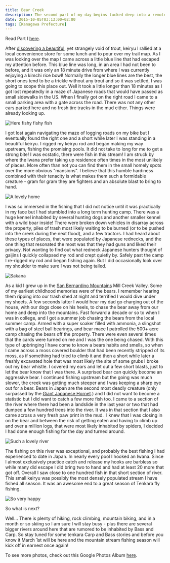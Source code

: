 ```yaml
---
title: Bear Creek
description: The second part of my day begins tucked deep into a remote region of the Tanzawa Mountains close to a promising looking babbling keiryu...
date: 2015-10-05T03:13:00+02:00
tags: [Kanagawa Prefecture]
---
```

<div class=“text-lg m-2”>
<p class="mb-2 font-bold">Read Part I <a href="https://www.fallfishtenkara.com/tenkara-season-finale/" target="_blank" rel="noopener noreferrer" class="text-red-500 hover:bg-red-500 hover:text-white">here</a>.</p>

<p class="mt-2 mb-2">After <a href="https://www.fallfishtenkara.com/end-of-the-tenkara-season/" target="_blank" rel="noopener noreferrer" class="text-red-500 hover:bg-red-500 hover:text-white">discovering a beautiful</a>, yet strangely void of trout, keiryu I rallied at a local convenience store for some lunch and to pour over my trail map. As I was looking over the map I came across a little blue line that had escaped my attention before. This blue line was long, in an area I had not been to before, and it was only an 18 minute drive from where I was currently enjoying a kimchi rice bowl! Normally the longer blue lines are the best, the short ones tend to be a trickle without any trout and so it was settled, I was going to scope this place out. Well it took a little longer than 18 minutes as I got lost repeatedly in a maze of Japanese roads that would have passed as small sidewalks in the US. When I finally got on the right road I came to a small parking area with a gate across the road. There was not any other cars parked here and no fresh tire tracks in the mud either. Things were already looking up.</p>

<img class="w-8/12 rounded-lg shadow-lg mx-auto" src="https://fallfish-tenkara-images.s3-us-west-1.amazonaws.com/FfT+-+Bear+Creek/bear+creek-japan-waterfall-tanzawa+mountains-waterfall.JPG" alt="Here fishy fishy fish" />

<p class="mt-2 mb-2">I got lost again navigating the maze of logging roads on my bike but I eventually found the right one and a short while later I was standing in a beautiful keiryu. I rigged my keiryu rod and began making my way upstream, fishing the promising pools. It did not take to long for me to get a strong bite! I was ecstatic, there were fish in this stream! I am struck by where the Iwana prefer taking up residence often times in the most unlikely of places. More often than not you can find them in the small homely spots over the more obvious "mansions". I believe that this humble hardiness combined with their tenacity is what makes them such a formidable creature - gram for gram they are fighters and an absolute blast to bring to hand.</p>

<img class="w-8/12 rounded-lg shadow-lg mx-auto" src="https://fallfish-tenkara-images.s3-us-west-1.amazonaws.com/FfT+-+Bear+Creek/bear+creek-japan-pool-tanzawa+mountains-iwana+home.JPG" alt="A lovely home" />

<p class="mt-2 mb-2">I was so immersed in the fishing that I did not notice until it was practically in my face but I had stumbled into a long term hunting camp. There was a huge kennel inhabited by several hunting dogs and another smaller kennel with a wild boar inside! There were broken down vehicles in disarray across the property, piles of trash most likely waiting to be burned (or to be pushed into the creek during the next flood), and a few tractors. I had heard about these types of places, that were populated by Japanese rednecks, and the one thing that resonated the most was that they had guns and liked their privacy. Not wanting to find out what redneck Japanese hunters thought of gaijins I quickly collapsed my rod and crept quietly by. Safely past the camp I re-rigged my rod and began fishing again. But I did occasionally look over my shoulder to make sure I was not being tailed.</p>

<img class="w-8/12 rounded-lg shadow-lg mx-auto" src="https://fallfish-tenkara-images.s3-us-west-1.amazonaws.com/FfT+-+Bear+Creek/bear+creek-japan-iwana-tanzawa+mountains-kebari.JPG" alt="Sakana" />

<p class="mt-2 mb-2">As a kid I grew up in the <a href="https://en.wikipedia.org/wiki/San_Bernardino_Mountains" target="_blank" rel="noopener noreferrer" class="text-red-500 hover:bg-red-500 hover:text-white">San Bernardino Mountains</a> Mill Creek Valley. Some of my earliest childhood memories were of the bears. I remember hearing them ripping into our trash shed at night and terrified I would dive under my sheets. A few seconds latter I would hear my dad go charging out of the house, with our dogs close on his heels, to chase the bear away from our home and deep into the mountains. Fast forward a decade or so to when I was in college, and I got a summer job chasing the bears from the local summer camp. Armed with a super soaker filled with ammonia, a slingshot with a bag of steel ball bearings, and bear mace I patrolled the 500+ acre camp chasing the bears off the property. There were even several times that the cards were turned on me and I was the one being chased. With this type of upbringing I have come to know a bears habits and smells, so when I came across a moss covered boulder that had been recently stripped of its moss, as if something had tried to climb it and then a short while later a freshly excavated hole that was most likely the site of some grubs I broke out my bear whistle. I covered my ears and let out a few short blasts, just to let the bear know that I was there. A surprised bear can quickly become an aggressive bear. I continued fishing upstream but the going was much slower, the creek was getting much steeper and I was keeping a sharp eye out for a bear. Bears in Japan are the second most deadly creature (only surpassed by the <a href="https://en.wikipedia.org/wiki/Japanese_giant_hornet" target="_blank" rel="noopener noreferrer" class="text-red-500 hover:bg-red-500 hover:text-white">Giant Japanese Hornet</a>.) and I did not want to become a statistic but I did want to catch a few more fish too. I came to a section of the river where there had been a landslide in the last year or two that had dumped a few hundred trees into the river. It was in that section that I also came across a very fresh paw print in the mud.  I knew that I was closing in on the bear and between the risk of getting eaten and having to climb up and over a million logs, that were most likely inhabited by spiders, I decided I had done enough fishing for the day and turned around.</p>

<img class="w-8/12 rounded-lg shadow-lg mx-auto" src="https://fallfish-tenkara-images.s3-us-west-1.amazonaws.com/FfT+-+Bear+Creek/bear+creek-japan-pool-tanzawa+mountains.JPG" alt="Such a lovely river" />

<p class="mt-2 mb-2">The fishing on this river was exceptional, and probably the best fishing I had experienced to date in Japan. In nearly every pool I hooked an Iwana. Since I almost exclusively practice catch and release my hooks are barbless so while many did escape I did bring two to hand and had at least 20 more that got off. Overall I saw close to one hundred fish in that short section of river. This small keiryu was possibly the most densely populated stream I have fished all season. It was an awesome end to a great season of Tenkara fly fishing.</p>

<img class="w-8/12 rounded-lg shadow-lg mx-auto" src="https://fallfish-tenkara-images.s3-us-west-1.amazonaws.com/FfT+-+Bear+Creek/bear+creek-japan-beauty-tanzawa+mountains.JPG" alt="So very happy" />

<p class="font-bold italic">So what is next?</p>

<p class="mt-2 mb-2">Well... There is plenty of hiking, rock climbing, mountain biking, and in a month or so skiing so I am sure I will stay busy - plus there are several bigger rivers around here that are rumored to be inhabited by Bass and Carp. So stay tuned for some tenkara Carp and Bass stories and before you know it March 1st will be here and the mountain stream fishing season will kick off in earnest once again!</p>

<p class="mt-2 mb-2 italic text-center font-semibold text-gray-400">To see more photos, check out this Google Photos Album <a href="https://photos.app.goo.gl/Jeu7d6NGzKM3FeXx5" target="_blank" rel="noopener" class="text-red-500 hover:bg-red-500 hover:text-white">here</a>.</p>
</div>